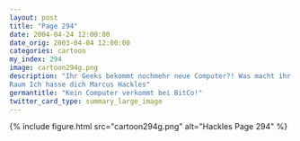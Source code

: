 ```yaml
---
layout: post
title: "Page 294"
date: 2004-04-24 12:00:00
date_orig: 2003-04-04 12:00:00
categories: cartoon
my_index: 294
image: cartoon294g.png
description: "Ihr Geeks bekommt nochmehr neue Computer?! Was macht ihr mit den alten Oh, wir lassen die nicht vergammeln Nun, ihr solltet mir einen geben. Ich  habe schon vor langer Zeit nach einem gefragt Öh, sorry, die werden alle gebraucht Willkommen im Seti@home
Raum Ich hasse dich Marcus Hackles"
germantitle: "Kein Computer verkommt bei BitCo!"
twitter_card_type: summary_large_image
---
```


{% include figure.html src="cartoon294g.png" alt="Hackles Page 294"  %}
